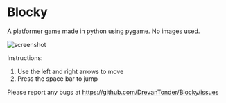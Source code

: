 # Blocky
A platformer game made in python using pygame.
No images used.

![screenshot](https://cloud.githubusercontent.com/assets/14541698/10156911/3253b4d8-66b8-11e5-98a9-38e778a616e5.png)

Instructions:
1. Use the left and right arrows to move
2. Press the space bar to jump

Please report any bugs at https://github.com/DrevanTonder/Blocky/issues
 
